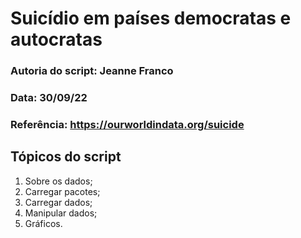 # Suicídio em países democratas e autocratas

### Autoria do script: Jeanne Franco
### Data: 30/09/22
### Referência: https://ourworldindata.org/suicide

## Tópicos do script

1. Sobre os dados;
2. Carregar pacotes;
3. Carregar dados;
4. Manipular dados;
5. Gráficos.
